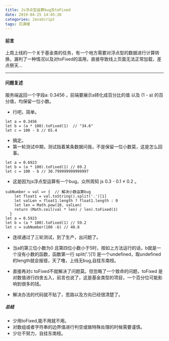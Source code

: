 ```yaml
---
title: Js浮点型运算bug及toFixed
date: 2019-04-25 14:45:26
categories: JavaScript
tags: 花满楼
---
```



#### 前言
上周上线的一个关于基金类的任务，有一个地方需要对浮点型的数据进行计算转换，漏判了一种情况以及对toFixed的滥用，直接导致线上页面无法正常加载，差点祭天... 

<!--more-->

----


#### 问题复述

服务端返回一个字段a: 0.3456 ，前端要展示a转化成百分比的值 以及 (1 - a) 的百分值，均保留一位小数。

- 行吧，简单。

```
let a = 0.3456
let b = (a * 100).toFixed(1)  // "34.6"
let c = 100 - b // 65.4
```

- 搞定。
- 第一轮测试中期，测试指着某条数据问我，不是保留一位小数莫，这是怎么回事。

```
let a = 0.6923
let b = (a * 100).toFixed(1) // 69.2
let c = 100 - b // 30.799999999999997
```

- 这是因为js浮点型运算有一个bug，众所周知 js 0.3 - 0.1 ≠ 0.2 。

```
subNumber = val => {  // 解决小数运算bug
    let float1 = val.toString().split('.')[1]
    let valLen = float1.length ? float1.length : 0
    let len = Math.pow(10, valLen)
    return (Math.ceil(val * len) / len).toFixed(1)
  }
let a = 0.5923
let b = (a * 100).toFixed(1) // 59.2
let c = subNumber(100 -b) // 40.8
```
- 连续通过了三轮测试，到了生产，出问题了。
- 当a的第三位小数为0 且第四位小数小于5时，按如上方法运行的话，b就是一个没有小数的函数，函数第一行 split('.')[1] 是一个undefined，取undefined的length就会报错，天了噜，上线无bug,自挂东南枝。

- 直接再对c toFixed不就解决了问题莫。但忽略了一个致命的问题，toFixed 是对数值进行四舍五入，前言也说了，这是基金类型的项目，一个百分位可能影响到很多的钱。

-  解决办法的代码就不贴了，思路以及方向已经很清楚了。

##### 总结
- 少用toFixed,能不用就不用。
- 对数组或者字符串的边界值进行判空或做特殊处理的时候需要谨慎。
- 少壮不努力，自挂东南枝。



